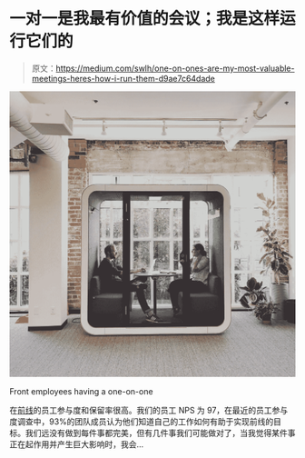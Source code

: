 # 一对一是我最有价值的会议；我是这样运行它们的

> 原文：<https://medium.com/swlh/one-on-ones-are-my-most-valuable-meetings-heres-how-i-run-them-d9ae7c64dade>

![](img/2f68bbbb1cdba45d5d3873827d0d1c97.png)

Front employees having a one-on-one

在[前线](http://www.frontapp.com)的员工参与度和保留率很高。我们的员工 NPS 为 97，在最近的员工参与度调查中，93%的团队成员认为他们知道自己的工作如何有助于实现前线的目标。我们远没有做到每件事都完美，但有几件事我们可能做对了，当我觉得某件事正在起作用并产生巨大影响时，我会…